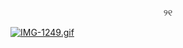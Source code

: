 <p align="center">
୨୧
  
[![IMG-1249.gif](https://i.postimg.cc/MpGF43ch/IMG-1249.gif)](https://postimg.cc/WhQ8qnwn)
